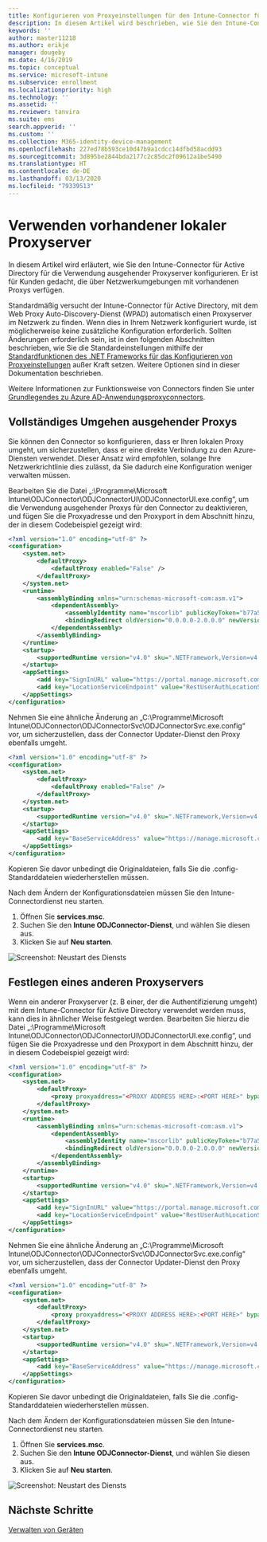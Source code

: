 ```yaml
---
title: Konfigurieren von Proxyeinstellungen für den Intune-Connector für Active Directory
description: In diesem Artikel wird beschrieben, wie Sie den Intune-Connector für Active Directory für die Verwendung vorhandener lokaler Proxyserver konfigurieren.
keywords: ''
author: master11218
ms.author: erikje
manager: dougeby
ms.date: 4/16/2019
ms.topic: conceptual
ms.service: microsoft-intune
ms.subservice: enrollment
ms.localizationpriority: high
ms.technology: ''
ms.assetid: ''
ms.reviewer: tanvira
ms.suite: ems
search.appverid: ''
ms.custom: ''
ms.collection: M365-identity-device-management
ms.openlocfilehash: 227ed78b593ce10d47b9a1cdcc14dfbd58acdd93
ms.sourcegitcommit: 3d895be2844bda2177c2c85dc2f09612a1be5490
ms.translationtype: HT
ms.contentlocale: de-DE
ms.lasthandoff: 03/13/2020
ms.locfileid: "79339513"
---
```

# <a name="work-with-existing-on-premises-proxy-servers"></a>Verwenden vorhandener lokaler Proxyserver

In diesem Artikel wird erläutert, wie Sie den Intune-Connector für Active Directory für die Verwendung ausgehender Proxyserver konfigurieren. Er ist für Kunden gedacht, die über Netzwerkumgebungen mit vorhandenen Proxys verfügen.

Standardmäßig versucht der Intune-Connector für Active Directory, mit dem Web Proxy Auto-Discovery-Dienst (WPAD) automatisch einen Proxyserver im Netzwerk zu finden. Wenn dies in Ihrem Netzwerk konfiguriert wurde, ist möglicherweise keine zusätzliche Konfiguration erforderlich.  Sollten Änderungen erforderlich sein, ist in den folgenden Abschnitten beschrieben, wie Sie die Standardeinstellungen mithilfe der [Standardfunktionen des .NET Frameworks für das Konfigurieren von Proxyeinstellungen](https://docs.microsoft.com/dotnet/framework/configure-apps/file-schema/network/defaultproxy-element-network-settings) außer Kraft setzen.  Weitere Optionen sind in dieser Dokumentation beschrieben.

Weitere Informationen zur Funktionsweise von Connectors finden Sie unter [Grundlegendes zu Azure AD-Anwendungsproxyconnectors](https://docs.microsoft.com/azure/active-directory/manage-apps/application-proxy-connectors).

## <a name="completely-bypass-outbound-proxies"></a>Vollständiges Umgehen ausgehender Proxys

Sie können den Connector so konfigurieren, dass er Ihren lokalen Proxy umgeht, um sicherzustellen, dass er eine direkte Verbindung zu den Azure-Diensten verwendet. Dieser Ansatz wird empfohlen, solange Ihre Netzwerkrichtlinie dies zulässt, da Sie dadurch eine Konfiguration weniger verwalten müssen.

Bearbeiten Sie die Datei „:\Programme\Microsoft Intune\ODJConnector\ODJConnectorUI\ODJConnectorUI.exe.config“, um die Verwendung ausgehender Proxys für den Connector zu deaktivieren, und fügen Sie die Proxyadresse und den Proxyport in dem Abschnitt hinzu, der in diesem Codebeispiel gezeigt wird:

```xml
<?xml version="1.0" encoding="utf-8" ?>
<configuration>
    <system.net>  
        <defaultProxy>   
            <defaultProxy enabled="False" /> 
        </defaultProxy>  
    </system.net>
    <runtime>
        <assemblyBinding xmlns="urn:schemas-microsoft-com:asm.v1">
            <dependentAssembly>
                <assemblyIdentity name="mscorlib" publicKeyToken="b77a5c561934e089" culture="neutral"/>
                <bindingRedirect oldVersion="0.0.0.0-2.0.0.0" newVersion="4.6.0.0" />
            </dependentAssembly>
        </assemblyBinding>
    </runtime>
    <startup> 
        <supportedRuntime version="v4.0" sku=".NETFramework,Version=v4.6" />
    </startup>
    <appSettings>
        <add key="SignInURL" value="https://portal.manage.microsoft.com/Home/ClientLogon"/>
        <add key="LocationServiceEndpoint" value="RestUserAuthLocationService/RestUserAuthLocationService/ServiceAddresses"/>
    </appSettings>
</configuration>
```

Nehmen Sie eine ähnliche Änderung an „C:\Programme\Microsoft Intune\ODJConnector\ODJConnectorSvc\ODJConnectorSvc.exe.config“ vor, um sicherzustellen, dass der Connector Updater-Dienst den Proxy ebenfalls umgeht.

```xml
<?xml version="1.0" encoding="utf-8" ?>
<configuration>
    <system.net>  
        <defaultProxy>
            <defaultProxy enabled="False" /> 
        </defaultProxy>  
    </system.net>
    <startup>
        <supportedRuntime version="v4.0" sku=".NETFramework,Version=v4.6" />
    </startup>
    <appSettings>
        <add key="BaseServiceAddress" value="https://manage.microsoft.com/" />
    </appSettings>
</configuration>
```

Kopieren Sie davor unbedingt die Originaldateien, falls Sie die .config-Standarddateien wiederherstellen müssen.

Nach dem Ändern der Konfigurationsdateien müssen Sie den Intune-Connectordienst neu starten. 

1. Öffnen Sie **services.msc**.
2. Suchen Sie den **Intune ODJConnector-Dienst**, und wählen Sie diesen aus.
3. Klicken Sie auf **Neu starten**.

![Screenshot: Neustart des Diensts](./media/autopilot-hybrid-connector-proxy/service-restart.png)


## <a name="specifying-an-alternative-proxy-server"></a>Festlegen eines anderen Proxyservers

Wenn ein anderer Proxyserver (z. B einer, der die Authentifizierung umgeht) mit dem Intune-Connector für Active Directory verwendet werden muss, kann dies in ähnlicher Weise festgelegt werden. Bearbeiten Sie hierzu die Datei „:\Programme\Microsoft Intune\ODJConnector\ODJConnectorUI\ODJConnectorUI.exe.config“, und fügen Sie die Proxyadresse und den Proxyport in dem Abschnitt hinzu, der in diesem Codebeispiel gezeigt wird:

```xml
<?xml version="1.0" encoding="utf-8" ?>
<configuration>
    <system.net>  
        <defaultProxy>   
            <proxy proxyaddress="<PROXY ADDRESS HERE>:<PORT HERE>" bypassonlocal="True" usesystemdefault="True"/>   
        </defaultProxy>  
    </system.net>
    <runtime>
        <assemblyBinding xmlns="urn:schemas-microsoft-com:asm.v1">
            <dependentAssembly>
                <assemblyIdentity name="mscorlib" publicKeyToken="b77a5c561934e089" culture="neutral"/>
                <bindingRedirect oldVersion="0.0.0.0-2.0.0.0" newVersion="4.6.0.0" />
            </dependentAssembly>
        </assemblyBinding>
    </runtime>
    <startup> 
        <supportedRuntime version="v4.0" sku=".NETFramework,Version=v4.6" />
    </startup>
    <appSettings>
        <add key="SignInURL" value="https://portal.manage.microsoft.com/Home/ClientLogon"/>
        <add key="LocationServiceEndpoint" value="RestUserAuthLocationService/RestUserAuthLocationService/ServiceAddresses"/>
    </appSettings>
</configuration>
```

Nehmen Sie eine ähnliche Änderung an „C:\Programme\Microsoft Intune\ODJConnector\ODJConnectorSvc\ODJConnectorSvc.exe.config“ vor, um sicherzustellen, dass der Connector Updater-Dienst den Proxy ebenfalls umgeht.

```xml
<?xml version="1.0" encoding="utf-8" ?>
<configuration>
    <system.net>  
        <defaultProxy>   
            <proxy proxyaddress="<PROXY ADDRESS HERE>:<PORT HERE>" bypassonlocal="True" usesystemdefault="True"/>   
        </defaultProxy>  
    </system.net>
    <startup>
        <supportedRuntime version="v4.0" sku=".NETFramework,Version=v4.6" />
    </startup>
    <appSettings>
        <add key="BaseServiceAddress" value="https://manage.microsoft.com/" />
    </appSettings>
</configuration>
```

Kopieren Sie davor unbedingt die Originaldateien, falls Sie die .config-Standarddateien wiederherstellen müssen.

Nach dem Ändern der Konfigurationsdateien müssen Sie den Intune-Connectordienst neu starten. 

1. Öffnen Sie **services.msc**.
2. Suchen Sie den **Intune ODJConnector-Dienst**, und wählen Sie diesen aus.
3. Klicken Sie auf **Neu starten**.

![Screenshot: Neustart des Diensts](./media/autopilot-hybrid-connector-proxy/service-restart.png)


## <a name="next-steps"></a>Nächste Schritte

[Verwalten von Geräten](../remote-actions/device-management.md)

